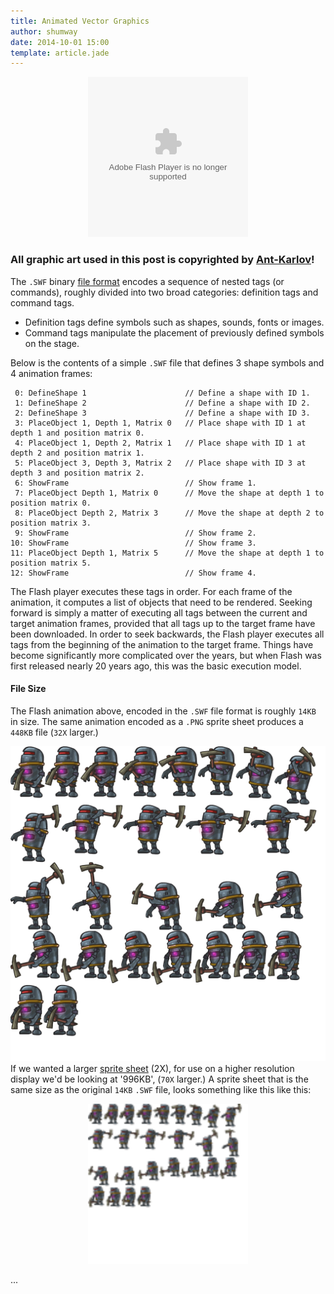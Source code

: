 ```yaml
---
title: Animated Vector Graphics
author: shumway
date: 2014-10-01 15:00
template: article.jade
---
```


<center>
  <object type="application/x-shockwave-flash" data="/articles/format/actor.swf" width="256" height="256">
    <param name="quality" value="high">
    <param name="wmode" value="transparent">
  </object>
</center>

### All graphic art used in this post is copyrighted by [Ant-Karlov](http://www.ant-karlov.ru/)!

<!--
For years, we've all heard rummors about the imminent demise of Flash.
These rummors are somewhat overblown.
The truth is, Flash is really great at what it does, or at least at what it was meant to do, animated vector graphics.
Authoring tools are powerful, easy to use and file sizes are really small.
-->


The `.SWF` binary [file format](http://wwwimages.adobe.com/www.adobe.com/content/dam/Adobe/en/devnet/swf/pdf/swf-file-format-spec.pdf)
encodes a sequence of nested tags (or commands), roughly divided into two broad categories: definition tags and command tags.

* Definition tags define symbols such as shapes, sounds, fonts or images.
* Command tags manipulate the placement of previously defined symbols on the stage.

Below is the contents of a simple `.SWF` file that defines 3 shape symbols and 4 animation frames:

```
 0: DefineShape 1                      // Define a shape with ID 1.
 1: DefineShape 2                      // Define a shape with ID 2.
 2: DefineShape 3                      // Define a shape with ID 3.
 3: PlaceObject 1, Depth 1, Matrix 0   // Place shape with ID 1 at depth 1 and position matrix 0.
 4: PlaceObject 1, Depth 2, Matrix 1   // Place shape with ID 1 at depth 2 and position matrix 1.
 5: PlaceObject 3, Depth 3, Matrix 2   // Place shape with ID 3 at depth 3 and position matrix 2.
 6: ShowFrame                          // Show frame 1.
 7: PlaceObject Depth 1, Matrix 0      // Move the shape at depth 1 to position matrix 0.
 8: PlaceObject Depth 2, Matrix 3      // Move the shape at depth 2 to position matrix 3.
 9: ShowFrame                          // Show frame 2.
10: ShowFrame                          // Show frame 3.
11: PlaceObject Depth 1, Matrix 5      // Move the shape at depth 1 to position matrix 5.
12: ShowFrame                          // Show frame 4.
```

The Flash player executes these tags in order.
For each frame of the animation, it computes a list of objects that need to be rendered.
Seeking forward is simply a matter of executing all tags between the current and target animation frames, provided that all tags up to the target frame have been downloaded.
In order to seek backwards, the Flash player executes all tags from the beginning of the animation to the target frame.
Things have become significantly more complicated over the years, but when Flash was first released nearly 20 years ago, this was the basic execution model.

#### File Size

The Flash animation above, encoded in the `.SWF` file format is roughly `14KB` in size.
The same animation encoded as a `.PNG` sprite sheet produces a `448KB` file (`32X` larger.)

![Sprite Sheet](actor.png "Sprite Sheet 448KB")
If we wanted a larger [sprite sheet](actor-retina.png "Sprite Sheet Scaled 2X") (2X), for use on a higher resolution display we'd be looking at '996KB', (`70X` larger.)
A sprite sheet that is the same size as the original `14KB` `.SWF` file, looks something like this like this:

<center>
<img src="actor-tiny.png" alt="Drawing" width="256" height="256"/>
</center>

<!--
<center>
![Sprite Sheet](actor-timeline.png "Sprite Sheet 448KB")
</center>
-->

...